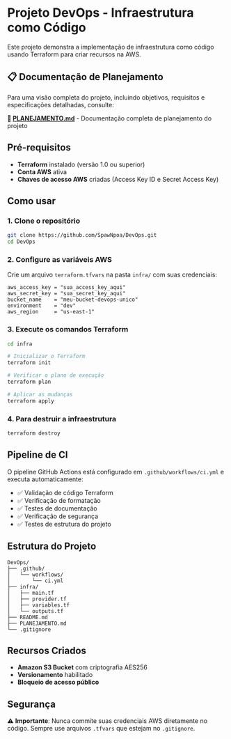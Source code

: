 # Projeto DevOps - Infraestrutura como Código

Este projeto demonstra a implementação de infraestrutura como código usando Terraform para criar recursos na AWS.

## 📋 Documentação de Planejamento

Para uma visão completa do projeto, incluindo objetivos, requisitos e especificações detalhadas, consulte:

**📄 [PLANEJAMENTO.md](PLANEJAMENTO.md)** - Documentação completa de planejamento do projeto

## Pré-requisitos

- **Terraform** instalado (versão 1.0 ou superior)
- **Conta AWS** ativa
- **Chaves de acesso AWS** criadas (Access Key ID e Secret Access Key)

## Como usar

### 1. Clone o repositório

```bash
git clone https://github.com/SpawNpoa/DevOps.git
cd DevOps
```

### 2. Configure as variáveis AWS

Crie um arquivo `terraform.tfvars` na pasta `infra/` com suas credenciais:

```hcl
aws_access_key = "sua_access_key_aqui"
aws_secret_key = "sua_secret_key_aqui"
bucket_name    = "meu-bucket-devops-unico"
environment    = "dev"
aws_region     = "us-east-1"
```

### 3. Execute os comandos Terraform

```bash
cd infra

# Inicializar o Terraform
terraform init

# Verificar o plano de execução
terraform plan

# Aplicar as mudanças
terraform apply
```

### 4. Para destruir a infraestrutura

```bash
terraform destroy
```

## Pipeline de CI

O pipeline GitHub Actions está configurado em `.github/workflows/ci.yml` e executa automaticamente:

- ✅ Validação de código Terraform
- ✅ Verificação de formatação
- ✅ Testes de documentação
- ✅ Verificação de segurança
- ✅ Testes de estrutura do projeto

## Estrutura do Projeto

```
DevOps/
├── .github/
│   └── workflows/
│       └── ci.yml
├── infra/
│   ├── main.tf
│   ├── provider.tf
│   ├── variables.tf
│   └── outputs.tf
├── README.md
├── PLANEJAMENTO.md
└── .gitignore
```

## Recursos Criados

- **Amazon S3 Bucket** com criptografia AES256
- **Versionamento** habilitado
- **Bloqueio de acesso público**

## Segurança

⚠️ **Importante**: Nunca commite suas credenciais AWS diretamente no código. Sempre use arquivos `.tfvars` que estejam no `.gitignore`. 